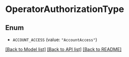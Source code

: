 # OperatorAuthorizationType

## Enum


* `ACCOUNT_ACCESS` (value: `"AccountAccess"`)


[[Back to Model list]](../README.md#documentation-for-models) [[Back to API list]](../README.md#documentation-for-api-endpoints) [[Back to README]](../README.md)


